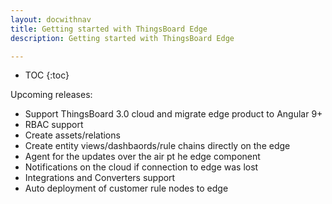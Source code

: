 ```yaml
---
layout: docwithnav
title: Getting started with ThingsBoard Edge
description: Getting started with ThingsBoard Edge

---
```


* TOC
{:toc}


Upcoming releases:
* Support ThingsBoard 3.0 cloud and migrate edge product to Angular 9+
* RBAC support
* Create assets/relations
* Create entity views/dashbaords/rule chains directly on the edge
* Agent for the updates over the air pt he edge component
* Notifications on the cloud if connection to edge was lost
* Integrations and Converters support
* Auto deployment of customer rule nodes to edge